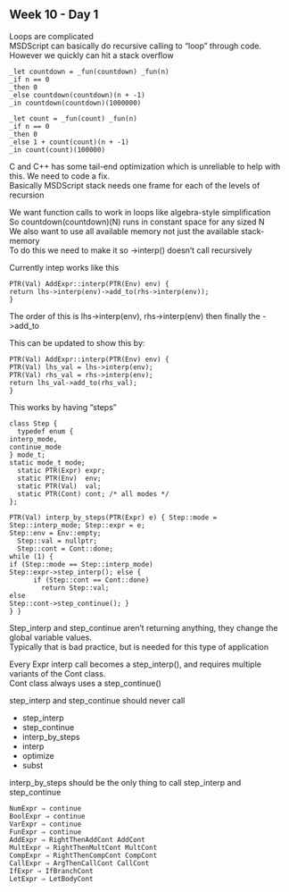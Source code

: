 ## Week 10 - Day 1
Loops are complicated  
MSDScript can basically do recursive calling to “loop” through code.  
However we quickly can hit a stack overflow   

```
_let countdown = _fun(countdown) _fun(n)
_if n == 0
_then 0
_else countdown(countdown)(n + -1)
_in countdown(countdown)(1000000)
```
```
_let count = _fun(count) _fun(n)
_if n == 0
_then 0
_else 1 + count(count)(n + -1)
_in count(count)(100000)
```
C and C++ has some tail-end optimization which is unreliable to help with this. We need to code a fix.  
Basically MSDScript stack needs one frame for each of the levels of recursion

We want function calls to work in loops like algebra-style simplification  
So countdown(countdown)(N) runs in constant space for any sized N  
We also want to use all available memory not just the available stack-memory  
To do this we need to make it so ->interp() doesn’t call recursively

Currently intep works like this

```
PTR(Val) AddExpr::interp(PTR(Env) env) {
return lhs->interp(env)->add_to(rhs->interp(env));
}
```

The order of this is lhs->interp(env), rhs->interp(env) then finally the ->add_to

This can be updated to show this by:

```
PTR(Val) AddExpr::interp(PTR(Env) env) { 
PTR(Val) lhs_val = lhs->interp(env); 
PTR(Val) rhs_val = rhs->interp(env); 
return lhs_val->add_to(rhs_val);
}
```

This works by having “steps”

```
class Step {
  typedef enum {
interp_mode,
continue_mode
} mode_t;
static mode_t mode;
  static PTR(Expr) expr;
  static PTR(Env)  env;
  static PTR(Val)  val;
  static PTR(Cont) cont; /* all modes */
};
```
```
PTR(Val) interp_by_steps(PTR(Expr) e) { Step::mode = Step::interp_mode; Step::expr = e;
Step::env = Env::empty;
  Step::val = nullptr;
  Step::cont = Cont::done;
while (1) {
if (Step::mode == Step::interp_mode)
Step::expr->step_interp(); else {
      if (Step::cont == Cont::done)
        return Step::val;
else
Step::cont->step_continue(); }
} }
```

Step_interp and step_continue aren’t returning anything, they change the global variable values.  
Typically that is bad practice, but is needed for this type of application

Every Expr interp call becomes a step_interp(), and requires multiple variants of the Cont class.  
Cont class always uses a step_continue()

step_interp and step_continue should never call

* step_interp
* step_continue
* interp_by_steps
* interp
* optimize
* subst

interp_by_steps should be the only thing to call step_interp and step_continue

```
NumExpr ⇒ continue
BoolExpr ⇒ continue
VarExpr ⇒ continue 
FunExpr ⇒ continue
AddExpr ⇒ RightThenAddCont AddCont
MultExpr ⇒ RightThenMultCont MultCont
CompExpr ⇒ RightThenCompCont CompCont
CallExpr ⇒ ArgThenCallCont CallCont
IfExpr ⇒ IfBranchCont
LetExpr ⇒ LetBodyCont
```